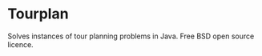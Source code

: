 Tourplan
========

Solves instances of tour planning problems in Java. Free BSD open source licence.
